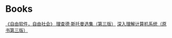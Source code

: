 # Books  

[《自由软件，自由社会》  理查德·斯托曼选集（第三版）](http://download-mirror.savannah.gnu.org/releases//blug/fsfs-zh/fsfs-zh.pdf)
[深入理解计算机系统（原书第三版）](https://jackmk.ctfile.com/fs/14155983-229707836)
